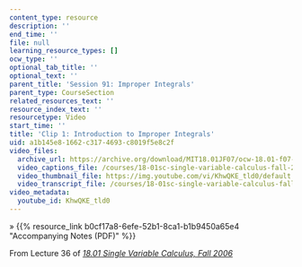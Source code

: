 ```yaml
---
content_type: resource
description: ''
end_time: ''
file: null
learning_resource_types: []
ocw_type: ''
optional_tab_title: ''
optional_text: ''
parent_title: 'Session 91: Improper Integrals'
parent_type: CourseSection
related_resources_text: ''
resource_index_text: ''
resourcetype: Video
start_time: ''
title: 'Clip 1: Introduction to Improper Integrals'
uid: a1b145e8-1662-c317-4693-c8019f5e8c2f
video_files:
  archive_url: https://archive.org/download/MIT18.01JF07/ocw-18.01-f07-lec36_300k.mp4
  video_captions_file: /courses/18-01sc-single-variable-calculus-fall-2010/5d51b617d77356b1b2a78e691c8c95b2_KhwQKE_tld0.vtt
  video_thumbnail_file: https://img.youtube.com/vi/KhwQKE_tld0/default.jpg
  video_transcript_file: /courses/18-01sc-single-variable-calculus-fall-2010/f9f5c500b2906359bb170fe50f2f822e_KhwQKE_tld0.pdf
video_metadata:
  youtube_id: KhwQKE_tld0
---
```


» {{% resource_link b0cf17a8-6efe-52b1-8ca1-b1b9450a65e4 "Accompanying Notes (PDF)" %}}

From Lecture 36 of [_18.01 Single Variable Calculus, Fall 2006_](/courses/18-01-single-variable-calculus-fall-2006/video_galleries/video-lectures)